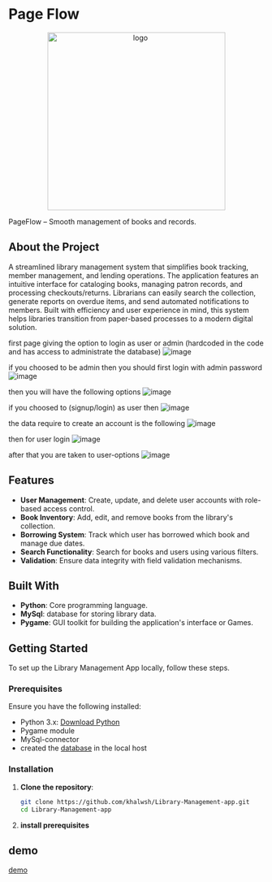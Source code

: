 # Page Flow
<div align="center">
  <img src="https://github.com/user-attachments/assets/9687cf7d-cd06-445d-b328-d9c9b3124411" alt="logo" style="width:350px;">
</div>

PageFlow – Smooth management of books and records.

## About the Project

A streamlined library management system that simplifies book tracking, member management, and lending operations. The application features an intuitive interface for cataloging books, managing patron records, and processing checkouts/returns. Librarians can easily search the collection, generate reports on overdue items, and send automated notifications to members. Built with efficiency and user experience in mind, this system helps libraries transition from paper-based processes to a modern digital solution.

first page giving the option to login as user or admin (hardcoded in the code and has access to administrate the database)
![image](https://github.com/user-attachments/assets/2010fd73-2b4a-4019-9ea0-e7e3adfa5743)

if you choosed to be admin then you should first login with admin password
![image](https://github.com/user-attachments/assets/17804583-395b-44d8-9608-06025c735d13)

then you will have the following options
![image](https://github.com/user-attachments/assets/2dfa45e0-7d6b-4858-8512-72758d17b17b)


if you choosed to (signup/login) as user then 
![image](https://github.com/user-attachments/assets/0523cb73-a952-4f7c-bacb-204c214bbe49)

the data require to create an account is the following
![image](https://github.com/user-attachments/assets/84e14487-e7b3-4176-a167-2cb985c8affa)

then for user login
![image](https://github.com/user-attachments/assets/2807fbd9-5c9d-4bfb-b582-32138576145f)

after that you are taken to user-options
![image](https://github.com/user-attachments/assets/79b8e314-852a-47e4-b161-5a7d52d1a5ff)





## Features

- **User Management**: Create, update, and delete user accounts with role-based access control.
- **Book Inventory**: Add, edit, and remove books from the library's collection.
- **Borrowing System**: Track which user has borrowed which book and manage due dates.
- **Search Functionality**: Search for books and users using various filters.
- **Validation**: Ensure data integrity with field validation mechanisms.

## Built With

- **Python**: Core programming language.
- **MySql**: database for storing library data.
- **Pygame**: GUI toolkit for building the application's interface or Games.

## Getting Started

To set up the Library Management App locally, follow these steps.

### Prerequisites

Ensure you have the following installed:

- Python 3.x: [Download Python](https://www.python.org/downloads/)
- Pygame module
- MySql-connector
- created the [database](https://github.com/khalwsh/Library-Management-app/tree/main/database) in the local host

### Installation

1. **Clone the repository**:

   ```bash
   git clone https://github.com/khalwsh/Library-Management-app.git
   cd Library-Management-app
2. **install prerequisites**
## demo

[demo](https://www.youtube.com/watch?v=0uzFFTsNlHk)
